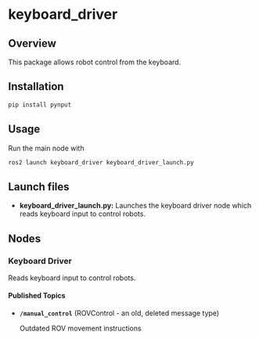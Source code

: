 # keyboard_driver

## Overview

This package allows robot control from the keyboard.

## Installation

```bash
pip install pynput
```

## Usage

Run the main node with

```bash
ros2 launch keyboard_driver keyboard_driver_launch.py
```

## Launch files

* **keyboard_driver_launch.py:** Launches the keyboard driver node which reads keyboard input to control robots.

## Nodes

### Keyboard Driver

Reads keyboard input to control robots.

#### Published Topics

* **`/manual_control`** (ROVControl - an old, deleted message type)

    Outdated ROV movement instructions 
